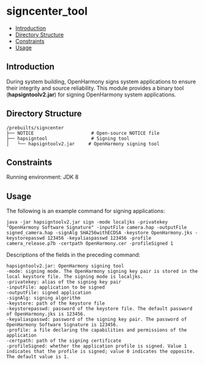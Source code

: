 # signcenter\_tool<a name="EN-US_TOPIC_0000001086718894"></a>

-   [Introduction](#section11660541593)
-   [Directory Structure](#section161941989596)
-   [Constraints](#section119744591305)
-   [Usage](#section1312121216216)

## Introduction<a name="section11660541593"></a>

During system building, OpenHarmony signs system applications to ensure their integrity and source reliability. This module provides a binary tool \(**hapsigntoolv2.jar**\) for signing OpenHarmony system applications.

## Directory Structure<a name="section161941989596"></a>

```
/prebuilts/signcenter
├── NOTICE                     # Open-source NOTICE file
├── hapsigntool                # Signing tool
│   └── hapsigntoolv2.jar     # OpenHarmony signing tool
```

## Constraints<a name="section119744591305"></a>

Running environment: JDK 8

## Usage<a name="section1312121216216"></a>

The following is an example command for signing applications:

```
java -jar hapsigntoolv2.jar sign -mode localjks -privatekey "OpenHarmony Software Signature" -inputFile camera.hap -outputFile signed_camera.hap -signAlg SHA256withECDSA -keystore OpenHarmony.jks -keystorepasswd 123456 -keyaliaspasswd 123456 -profile camera_release.p7b -certpath OpenHarmony.cer -profileSigned 1
```

Descriptions of the fields in the preceding command:

```
hapsigntoolv2.jar: OpenHarmony signing tool
-mode: signing mode. The OpenHarmony signing key pair is stored in the local keystore file. The signing mode is localjks.
-privatekey: alias of the signing key pair
-inputFile: application to be signed
-outputFile: signed application
-signAlg: signing algorithm
-keystore: path of the keystore file
-keystorepasswd: password of the keystore file. The default password of OpenHarmony.jks is 123456.
-keyaliaspasswd: password of the signing key pair. The password of OpenHarmony Software Signature is 123456.
-profile: a file declaring the capabilities and permissions of the application
-certpath: path of the signing certificate
-profileSigned: whether the application profile is signed. Value 1 indicates that the profile is signed; value 0 indicates the opposite. The default value is 1.
```

